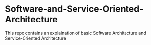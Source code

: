 # Software-and-Service-Oriented-Architecture
This repo contains an explaination of basic Software Architecture and Service-Oriented Architecture
